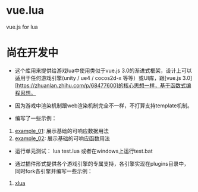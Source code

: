 # vue.lua
vue.js for lua
# 尚在开发中
* 这个库用来提供给游戏lua中使用类似于vue.js 3.0的渐进式框架，设计上可以适用于任何游戏引擎(unity / ue4 / cocos2d-x 等等）或UI库，跟[vue.js 3.0][https://zhuanlan.zhihu.com/p/68477600]的核心思想一样，基于函数式编程思想。

* 因为游戏中渲染机制跟web渲染机制完全不一样，不打算支持template机制。

* 编写了一些示例：
1. [example_01](examples/example_01.lua): 展示基础的可响应数据用法
2. [example_02](examples/example_02.lua): 展示基础的可响应函数用法


* 运行单元测试：
lua test.lua 或者在windows上运行test.bat



* 通过插件形式提供各个游戏引擎的专属支持，各引擎实现在plugins目录中，同时fork各引擎并编写一些示例：
1. [xlua](https://github.com/vlua/vlua.xLua)

